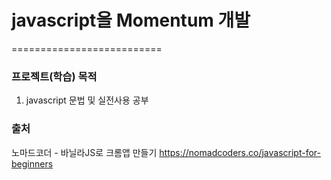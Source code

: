 # javascript을 Momentum 개발
==========================

### 프로젝트(학습) 목적
1. javascript 문법 및 실전사용 공부

### 출처
노마드코더 - 바닐라JS로 크롬앱 만들기
https://nomadcoders.co/javascript-for-beginners

